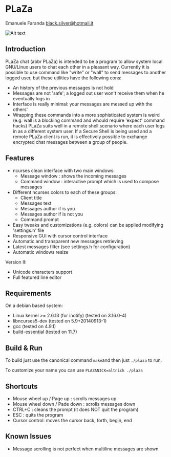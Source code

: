 PLaZa
=====

Emanuele Faranda                                black.silver@hotmail.it

![Alt text](/../screenshots/images/in_action.png?raw=true)

Introduction
------------
PLaZa chat (abbr PLaZa) is intended to be a program to allow system local
GNU/Linux users to chat each other in a pleasant way.
Currently it is possible to use command like "write" or "wall" to send
messages to another logged user, but these utilities have the following
cons:
* An history of the previous messages is not hold
* Messages are not 'safe'; a logged out user won't receive them when
  he eventually logs in
* Interface is really minimal: your messages are messed up with the
  others'
* Wrapping these commands into a more sophisticated system is weird
  (e.g. wall is a blocking command and whould require 'expect' command
  hacks)
PLaZa suits well in a remote shell scenario where each user logs in as a
different system user. If a Secure Shell is being used and a remote PLaZa
client is run, it is effectively possible to exchange encrypted chat
messages between a group of people.

Features
--------
* ncurses clean interface with two main windows:
    * Message window : shows the incoming messages
    * Command window : interactive prompt which is used to compose
      messages
* Different ncurses colors to each of these groups:
    * Client title
    * Messages text
    * Messages author if is you
    * Messages author if is not you
    * Command prompt
* Easy tweaks and customizations (e.g. colors) can be applied modifying
  'settings.h' file
* Responsive GUI with cursor control interface
* Automatic and transparent new messages retrieving
* Latest messages filter (see settings.h for configuration)
* Automatic windows resize

Version II:
* Unicode characters support
* Full featured line editor

Requirements
------------
On a debian based system:
* Linux kernel >= 2.6.13 (for inotify) (tested on 3.16.0-4)
* libncurses5-dev (tested on 5.9+20140913-1)
* gcc (tested on 4.9.1)
* build-essential (tested on 11.7)

Build & Run
-----------
To build just use the canonical command `make`and then just `./plaza` to run.

To customize your name you can use `PLAZANICK=altnick ./plaza`

Shortcuts
---------
* Mouse wheel up / Page up : scrolls messages up
* Mouse wheel down / Pade down : scrolls messages down
* CTRL+C : cleans the prompt (it does NOT quit the program)
* ESC : quits the program
* Cursor control: moves the cursor back, forth, begin, end

Known Issues
------------
* Message scrolling is not perfect when multiline messages are shown
